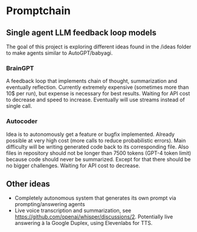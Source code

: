 # Promptchain
## Single agent LLM feedback loop models

The goal of this project is exploring different ideas found in the /ideas folder to make agents similar to AutoGPT/babyagi.

### BrainGPT
A feedback loop that implements chain of thought, summarization and eventually reflection. Currently extremely expensive (sometimes more than 10$ per run), but expense is necessary for best results. Waiting for API cost to decrease and speed to increase. Eventually will use streams instead of single call.

### Autocoder
Idea is to autonomously get a feature or bugfix implemented. Already possible at very high cost (more calls to reduce probabilistic errors). Main difficulty will be writing generated code back to its corresponding file. Also files in repository should not be longer than 7500 tokens (GPT-4 token limit) because code should never be summarized. Except for that there should be no bigger challenges. Waiting for API cost to decrease.

## Other ideas

- Completely autonomous system that generates its own prompt via prompting/answering agents
- Live voice transcription and summarization, see https://github.com/openai/whisper/discussions/2. Potentially live answering à la Google Duplex, using Elevenlabs for TTS.

